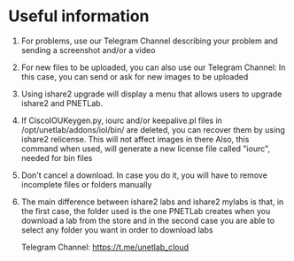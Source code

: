 # Useful information

1) For problems, use our Telegram Channel describing your problem and sending a screenshot and/or a video
2) For new files to be uploaded, you can also use our Telegram Channel: In this case, you can send or ask for new images to be uploaded
3) Using ishare2 upgrade will display a menu that allows users to upgrade ishare2 and PNETLab.
4) If CiscoIOUKeygen.py, iourc and/or keepalive.pl files in /opt/unetlab/addons/iol/bin/ are deleted, you can recover them by using ishare2 relicense. This will not affect images in there
  Also, this command when used, will generate a new license file called "iourc", needed for bin files
5) Don't cancel a download. In case you do it, you will have to remove incomplete files or folders manually
6) The main difference between ishare2 labs and ishare2 mylabs is that, in the first case, the folder used is the one PNETLab creates when you download a lab from the store and in the second case you are able to select any folder you want in order to download labs
    
    Telegram Channel: https://t.me/unetlab_cloud
